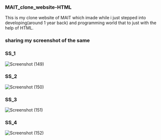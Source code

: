 ### MAIT_clone_website-HTML
This is my clone website of MAIT which imade while i just stepped into developing(around 1 year back) and programming world that to just with the help of HTML.

### sharing my screenshot of the same

### SS_1
![Screenshot (149)](https://user-images.githubusercontent.com/63615529/99909483-c1413400-2d0e-11eb-9cb1-733249d227dd.png)
### SS_2
![Screenshot (150)](https://user-images.githubusercontent.com/63615529/99909480-bdadad00-2d0e-11eb-881f-f3f21e30828b.png)
### SS_3
![Screenshot (151)](https://user-images.githubusercontent.com/63615529/99909481-c0100700-2d0e-11eb-93ab-09aa6b40b699.png)
### SS_4
![Screenshot (152)](https://user-images.githubusercontent.com/63615529/99909482-c0a89d80-2d0e-11eb-89ff-087c0326666b.png)





